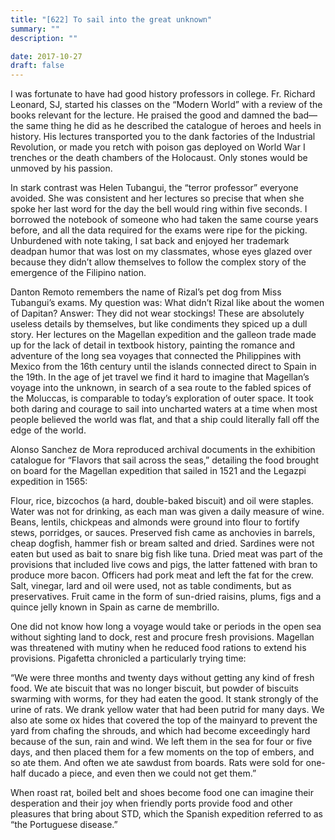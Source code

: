 ```yaml
---
title: "[622] To sail into the great unknown"
summary: ""
description: ""

date: 2017-10-27
draft: false
---
```


I was fortunate to have had good history professors in college. Fr. Richard Leonard, SJ, started his classes on the “Modern World” with a review of the books relevant for the lecture. He praised the good and damned the bad—the same thing he did as he described the catalogue of heroes and heels in history. His lectures transported you to the dank factories of the Industrial Revolution, or made you retch with poison gas deployed on World War I trenches or the death chambers of the Holocaust. Only stones would be unmoved by his passion.

In stark contrast was Helen Tubangui, the “terror professor” everyone avoided. She was consistent and her lectures so precise that when she spoke her last word for the day the bell would ring within five seconds. I borrowed the notebook of someone who had taken the same course years before, and all the data required for the exams were ripe for the picking. Unburdened with note taking, I sat back and enjoyed her trademark deadpan humor that was lost on my classmates, whose eyes glazed over because they didn’t allow themselves to follow the complex story of the emergence of the Filipino nation.

Danton Remoto remembers the name of Rizal’s pet dog from Miss Tubangui’s exams. My question was: What didn’t Rizal like about the women of Dapitan? Answer: They did not wear stockings! These are absolutely useless details by themselves, but like condiments they spiced up a dull story. Her lectures on the Magellan expedition and the galleon trade made up for the lack of detail in textbook history, painting the romance and adventure of the long sea voyages that connected the Philippines with Mexico from the 16th century until the islands connected direct to Spain in the 19th. In the age of jet travel we find it hard to imagine that Magellan’s voyage into the unknown, in search of a sea route to the fabled spices of the Moluccas, is comparable to today’s exploration of outer space. It took both daring and courage to sail into uncharted waters at a time when most people believed the world was flat, and that a ship could literally fall off the edge of the world.

Alonso Sanchez de Mora reproduced archival documents in the exhibition catalogue for “Flavors that sail across the seas,” detailing the food brought on board for the Magellan expedition that sailed in 1521 and the Legazpi expedition in 1565:

Flour, rice, bizcochos (a hard, double-baked biscuit) and oil were staples. Water was not for drinking, as each man was given a daily measure of wine. Beans, lentils, chickpeas and almonds were ground into flour to fortify stews, porridges, or sauces. Preserved fish came as anchovies in barrels, cheap dogfish, hammer fish or bream salted and dried. Sardines were not eaten but used as bait to snare big fish like tuna. Dried meat was part of the provisions that included live cows and pigs, the latter fattened with bran to produce more bacon. Officers had pork meat and left the fat for the crew. Salt, vinegar, lard and oil were used, not as table condiments, but as preservatives. Fruit came in the form of sun-dried raisins, plums, figs and a quince jelly known in Spain as carne de membrillo.

One did not know how long a voyage would take or periods in the open sea without sighting land to dock, rest and procure fresh provisions. Magellan was threatened with mutiny when he reduced food rations to extend his provisions. Pigafetta chronicled a particularly trying time:

“We were three months and twenty days without getting any kind of fresh food. We ate biscuit that was no longer biscuit, but powder of biscuits swarming with worms, for they had eaten the good. It stank strongly of the urine of rats. We drank yellow water that had been putrid for many days. We also ate some ox hides that covered the top of the mainyard to prevent the yard from chafing the shrouds, and which had become exceedingly hard because of the sun, rain and wind. We left them in the sea for four or five days, and then placed them for a few moments on the top of embers, and so ate them. And
often we ate sawdust from boards. Rats were sold for one-half ducado a piece, and even then we could not get them.”

When roast rat, boiled belt and shoes become food one can imagine their desperation and their joy when friendly ports provide food and other pleasures that bring about STD, which the Spanish expedition referred to as “the Portuguese disease.”
